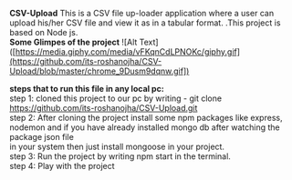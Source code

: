 **CSV-Upload**
This is a CSV file up-loader application where a user can upload his/her CSV file and view it as in a tabular format. .This project is based on Node js.
<br>
**Some Glimpes of the project**
![Alt Text]([https://media.giphy.com/media/vFKqnCdLPNOKc/giphy.gif](https://github.com/its-roshanojha/CSV-Upload/blob/master/chrome_9Dusm9dqnw.gif])

**steps that to run this file in any local pc:**<br>
step 1: cloned this project to our pc by writing - git clone https://github.com/its-roshanojha/CSV-Upload.git <br>
step 2: After cloning the project install some npm packages like express, nodemon and if you have already installed mongo db after watching the package json file<br>
in your system then just install mongoose in your project.<br>
step 3: Run the project by writing npm start in the terminal.<br>
step 4: Play with the project<br>


